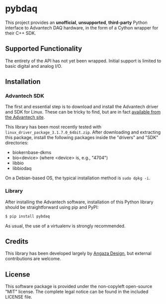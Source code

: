 pybdaq
======

This project provides an **unofficial**, **unsupported**, **third-party**
Python interface to Advantech DAQ hardware, in the form of a Cython wrapper for
their C++ SDK.

Supported Functionality
-----------------------

The entirety of the API has not yet been wrapped. Initial support is limited to
basic digital and analog I/O.

Installation
------------

### Advantech SDK

The first and essential step is to download and install the Advantech driver
and SDK for Linux. These can be tricky to find, but are in fact [available from
the Advantech
site](http://support.advantech.com.tw/Support/DownloadSRDetail_New.aspx?SR_ID=1-LXHFQJ&Doc_Source=Download).

This library has been most recently tested with
`linux_driver_package_3.1.7.0_64bit.zip`. After downloading and extracting this
package, install the following packages inside the "drivers" and "SDK"
directories:

* biokernbase-dkms
* bio&lt;device&gt; (where &lt;device&gt; is, e.g., "4704")
* libbio<device>
* libbiodaq

On a Debian-based OS, the typical installation method is `sudo dpkg -i`.

### Library

After installing the Advantech software, installation of this Python library
should be straightforward using pip and PyPI:

```sh
$ pip install pybdaq
```

As usual, the use of a virtualenv is strongly recommended.

Credits
-------

This library has been developed largely by [Angaza Design](http://www.angazadesign.com),
but external contributions are welcome.

License
-------

This software package is provided under the non-copyleft open-source "MIT"
license. The complete legal notice can be found in the included LICENSE file.
